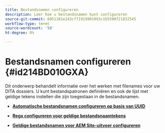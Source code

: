 ```yaml
---
title: Bestandsnamen configureren
description: Leer hoe u bestandsnamen kunt configureren
source-git-commit: 6051181e243cf71919901093c1b5590f21832545
workflow-type: tm+mt
source-wordcount: '58'
ht-degree: 0%

---
```



# Bestandsnamen configureren {#id214BD010GXA}

Dit onderwerp behandelt informatie over het werken met filenames voor uw DITA dossiers. U kunt bestandspatronen definiëren en ook de lijst met geldige tekens instellen die zijn toegestaan in de bestandsnamen.

- **[Automatische bestandsnamen configureren op basis van UUID](conf-auto-uuid-filenames.md)**

- **[Regx configureren voor geldige bestandsnaamtekens](conf-file-names-valid-regx.md)**

- **[Geldige bestandsnamen voor AEM Site-uitvoer configureren](conf-file-names-valid-regx-aem-site-output.md)**


